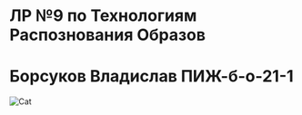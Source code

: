 # ЛР №9 по Технологиям Распознования Образов 
# Борсуков Владислав ПИЖ-б-о-21-1
![Cat](https://i.ibb.co/xDv3nxS/Cat-LR9.png)
